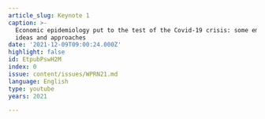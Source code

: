 ```yaml
---
article_slug: Keynote 1
caption: >-
  Economic epidemiology put to the test of the Covid-19 crisis: some emerging
  ideas and approaches
date: '2021-12-09T09:00:24.000Z'
highlight: false
id: EtpubPswH2M
index: 0
issue: content/issues/WPRN21.md
language: English
type: youtube
years: 2021

---
```

